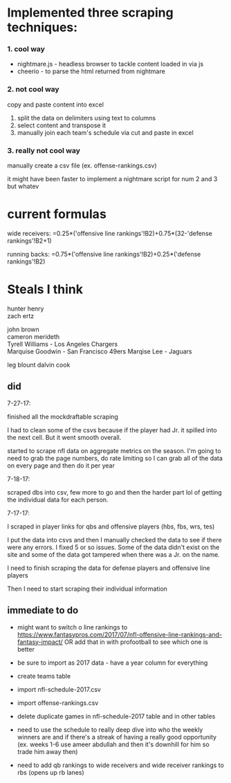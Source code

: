 # Implemented three scraping techniques:

### 1. cool way

* nightmare.js - headless browser to tackle content loaded in via js
* cheerio - to parse the html returned from nightmare

### 2. not cool way

copy and paste content into excel 

1. split the data on delimiters using text to columns 
2. select content and transpose it
3. manually join each team's schedule via cut and paste in excel

### 3. really not cool way

manually create a csv file (ex. offense-rankings.csv)

it might have been faster to implement a nightmare script for num 2 and 3 but whatev

# current formulas

wide receivers: 
=0.25*('offensive line rankings'!B2)+0.75*(32-'defense rankings'!B2+1)

running backs:
=0.75*('offensive line rankings'!B2)+0.25*('defense rankings'!B2)

# Steals I think

hunter henry		
zach ertz

john brown	
cameron merideth		
Tyrell Williams - Los Angeles Chargers	
Marquise Goodwin - San Francisco 49ers
Marqise Lee - Jaguars

leg blount
dalvin cook

did
-----

7-27-17:

finished all the mockdraftable scraping

I had to clean some of the csvs because if the player had Jr. it spilled into the next cell. But it went smooth overall.

started to scrape nfl data on aggregate metrics on the season. I'm going to need to grab the page numbers, do rate limiting so I can grab all of the data on every page and then do it per year

7-18-17: 

scraped dbs into csv, few more to go and then the harder part lol of getting the individual data for each person.

7-17-17: 

I scraped in player links for qbs and offensive players (hbs, fbs, wrs, tes)

I put the data into csvs and then I manually checked the data to see if there were any errors. I fixed 5 or so issues. Some of the data didn't exist on the site and some of the data got tampered when there was a Jr. on the name.

I need to finish scraping the data for defense players and offensive line players

Then I need to start scraping their individual information

immediate to do 
-----
* might want to switch o line rankings to https://www.fantasypros.com/2017/07/nfl-offensive-line-rankings-and-fantasy-impact/ OR add that in with profootball to see which one is better

* be sure to import as 2017 data - have a year column for everything

* create teams table

* import nfl-schedule-2017.csv

* import offense-rankings.csv

* delete duplicate games in nfl-schedule-2017 table and in other tables

* need to use the schedule to really deep dive into who the weekly winners are and if there's a streak of having a really good opportunity (ex. weeks 1-6 use ameer abdullah and then it's downhill for him so trade him away then)

* need to add qb rankings to wide receivers and wide receiver rankings to rbs (opens up rb lanes)


